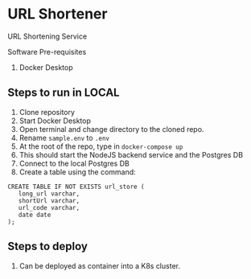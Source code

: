 # URL Shortener
URL Shortening Service

Software Pre-requisites

1. Docker Desktop


## Steps to run in LOCAL

1. Clone repository
2. Start Docker Desktop
3. Open terminal and change directory to the cloned repo.
4. Rename `sample.env` to `.env`
5. At the root of the repo, type in `docker-compose up`
6. This should start the NodeJS backend service and the Postgres DB
7. Connect to the local Postgres DB
8. Create a table using the command:

```
CREATE TABLE IF NOT EXISTS url_store (
   long_url varchar,
   shortUrl varchar,
   url_code varchar,
   date date
);
```

## Steps to deploy

1. Can be deployed as container into a K8s cluster.

